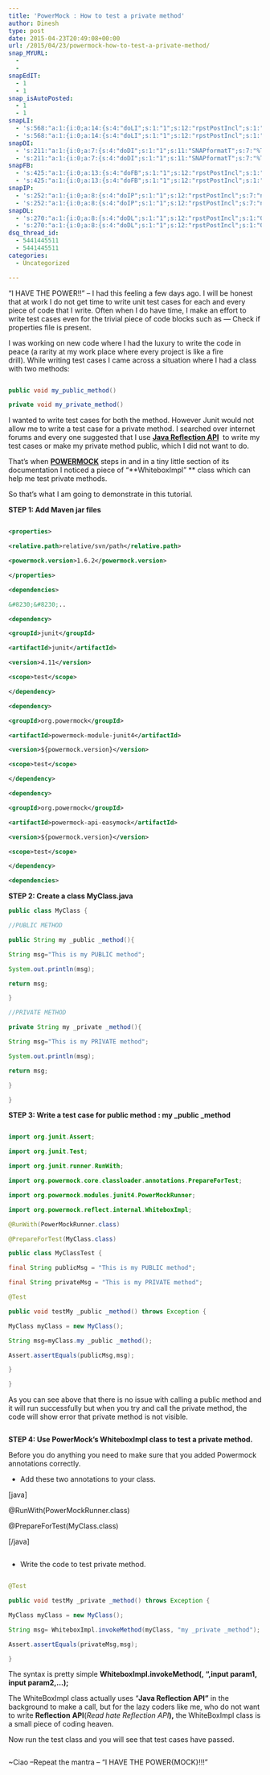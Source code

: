 ```yaml
---
title: 'PowerMock : How to test a private method'
author: Dinesh
type: post
date: 2015-04-23T20:49:08+00:00
url: /2015/04/23/powermock-how-to-test-a-private-method/
snap_MYURL:
  -
  -
snapEdIT:
  - 1
  - 1
snap_isAutoPosted:
  - 1
  - 1
snapLI:
  - 's:568:"a:1:{i:0;a:14:{s:4:"doLI";s:1:"1";s:12:"rpstPostIncl";s:1:"0";s:10:"AttachPost";s:1:"1";s:10:"SNAPformat";s:41:"New post has been published on %SITENAME%";s:11:"SNAPformatT";s:18:"New Post - %TITLE%";s:9:"isAutoImg";s:1:"A";s:8:"imgToUse";s:0:"";s:9:"isAutoURL";s:1:"A";s:8:"urlToUse";s:0:"";s:11:"isPrePosted";s:1:"1";s:8:"isPosted";s:1:"1";s:4:"pgID";s:19:"5997108793043931136";s:7:"postURL";s:124:"https://www.linkedin.com/updates?discuss=&amp;scope=20656194&amp;stype=M&amp;topic=5997108793043931136&amp;type=U&amp;a=qhz2";s:5:"pDate";s:19:"2015-04-23 20:49:17";}}";'
  - 's:568:"a:1:{i:0;a:14:{s:4:"doLI";s:1:"1";s:12:"rpstPostIncl";s:1:"0";s:10:"AttachPost";s:1:"1";s:10:"SNAPformat";s:41:"New post has been published on %SITENAME%";s:11:"SNAPformatT";s:18:"New Post - %TITLE%";s:9:"isAutoImg";s:1:"A";s:8:"imgToUse";s:0:"";s:9:"isAutoURL";s:1:"A";s:8:"urlToUse";s:0:"";s:11:"isPrePosted";s:1:"1";s:8:"isPosted";s:1:"1";s:4:"pgID";s:19:"5997108793043931136";s:7:"postURL";s:124:"https://www.linkedin.com/updates?discuss=&amp;scope=20656194&amp;stype=M&amp;topic=5997108793043931136&amp;type=U&amp;a=qhz2";s:5:"pDate";s:19:"2015-04-23 20:49:17";}}";'
snapDI:
  - 's:211:"a:1:{i:0;a:7:{s:4:"doDI";s:1:"1";s:11:"SNAPformatT";s:7:"%TITLE%";s:10:"SNAPformat";s:9:"%EXCERPT%";s:11:"isPrePosted";s:1:"1";s:8:"isPosted";s:1:"1";s:4:"pgID";s:2:"DI";s:5:"pDate";s:19:"2015-04-23 20:49:17";}}";'
  - 's:211:"a:1:{i:0;a:7:{s:4:"doDI";s:1:"1";s:11:"SNAPformatT";s:7:"%TITLE%";s:10:"SNAPformat";s:9:"%EXCERPT%";s:11:"isPrePosted";s:1:"1";s:8:"isPosted";s:1:"1";s:4:"pgID";s:2:"DI";s:5:"pDate";s:19:"2015-04-23 20:49:17";}}";'
snapFB:
  - 's:425:"a:1:{i:0;a:13:{s:4:"doFB";s:1:"1";s:12:"rpstPostIncl";s:1:"0";s:8:"postType";s:1:"I";s:10:"AttachPost";s:1:"2";s:10:"SNAPformat";s:51:"New post (%TITLE%) has been published on %SITENAME%";s:9:"isAutoImg";s:1:"A";s:8:"imgToUse";s:0:"";s:9:"isAutoURL";s:1:"A";s:8:"urlToUse";s:0:"";s:11:"isPrePosted";s:1:"1";s:8:"isPosted";s:1:"1";s:4:"pgID";s:35:"10153196955833698_10153255449203698";s:5:"pDate";s:19:"2015-04-23 20:49:24";}}";'
  - 's:425:"a:1:{i:0;a:13:{s:4:"doFB";s:1:"1";s:12:"rpstPostIncl";s:1:"0";s:8:"postType";s:1:"I";s:10:"AttachPost";s:1:"2";s:10:"SNAPformat";s:51:"New post (%TITLE%) has been published on %SITENAME%";s:9:"isAutoImg";s:1:"A";s:8:"imgToUse";s:0:"";s:9:"isAutoURL";s:1:"A";s:8:"urlToUse";s:0:"";s:11:"isPrePosted";s:1:"1";s:8:"isPosted";s:1:"1";s:4:"pgID";s:35:"10153196955833698_10153255449203698";s:5:"pDate";s:19:"2015-04-23 20:49:24";}}";'
snapIP:
  - 's:252:"a:1:{i:0;a:8:{s:4:"doIP";s:1:"1";s:12:"rpstPostIncl";s:7:"nxsi0ip";s:11:"SNAPformatT";s:7:"%TITLE%";s:10:"SNAPformat";s:9:"%EXCERPT%";s:11:"isPrePosted";s:1:"1";s:8:"isPosted";s:1:"1";s:4:"pgID";s:9:"579799774";s:5:"pDate";s:19:"2015-07-12 20:38:31";}}";'
  - 's:252:"a:1:{i:0;a:8:{s:4:"doIP";s:1:"1";s:12:"rpstPostIncl";s:7:"nxsi0ip";s:11:"SNAPformatT";s:7:"%TITLE%";s:10:"SNAPformat";s:9:"%EXCERPT%";s:11:"isPrePosted";s:1:"1";s:8:"isPosted";s:1:"1";s:4:"pgID";s:9:"579799774";s:5:"pDate";s:19:"2015-07-12 20:38:31";}}";'
snapDL:
  - 's:270:"a:1:{i:0;a:8:{s:4:"doDL";s:1:"1";s:12:"rpstPostIncl";s:1:"0";s:11:"SNAPformatT";s:7:"%TITLE%";s:10:"SNAPformat";s:9:"%EXCERPT%";s:11:"isPrePosted";s:1:"1";s:8:"isPosted";s:1:"1";s:4:"pgID";s:32:"29835bcf919a2df474f3981c369af64c";s:5:"pDate";s:19:"2015-04-23 20:49:27";}}";'
  - 's:270:"a:1:{i:0;a:8:{s:4:"doDL";s:1:"1";s:12:"rpstPostIncl";s:1:"0";s:11:"SNAPformatT";s:7:"%TITLE%";s:10:"SNAPformat";s:9:"%EXCERPT%";s:11:"isPrePosted";s:1:"1";s:8:"isPosted";s:1:"1";s:4:"pgID";s:32:"29835bcf919a2df474f3981c369af64c";s:5:"pDate";s:19:"2015-04-23 20:49:27";}}";'
dsq_thread_id:
  - 5441445511
  - 5441445511
categories:
  - Uncategorized

---
```

&#8220;I HAVE THE POWER!!&#8221; &#8211; I had this feeling a few days ago. I will be honest that at work I do not get time to write unit test cases for each and every piece of code that I write. Often when I do have time, I make an effort to write test cases even for the trivial piece of code blocks such as &#8212; Check if properties file is present.

I was working on new code where I had the luxury to write the code in peace (a rarity at my work place where every project is like a fire drill). While writing test cases I came across a situation where I had a class with two methods:

```java

public void my_public_method()

private void my_private_method()

```



I wanted to write test cases for both the method. However Junit would not allow me to write a test case for a private method. I searched over internet forums and every one suggested that I use [**Java Reflection API**][1]  to write my test cases or make my private method public, which I did not want to do.

That’s when [**POWERMOCK**][2] steps in and in a tiny little section of its documentation I noticed a piece of &#8220;**WhiteboxImpl&#8221; ** class which can help me test private methods.

So that’s what I am going to demonstrate in this tutorial.

**STEP 1: Add Maven jar files**

```xml

<properties>

<relative.path>relative/svn/path</relative.path>

<powermock.version>1.6.2</powermock.version>

</properties>

<dependencies>

&#8230;&#8230;..

<dependency>

<groupId>junit</groupId>

<artifactId>junit</artifactId>

<version>4.11</version>

<scope>test</scope>

</dependency>

<dependency>

<groupId>org.powermock</groupId>

<artifactId>powermock-module-junit4</artifactId>

<version>${powermock.version}</version>

<scope>test</scope>

</dependency>

<dependency>

<groupId>org.powermock</groupId>

<artifactId>powermock-api-easymock</artifactId>

<version>${powermock.version}</version>

<scope>test</scope>

</dependency>

<dependencies>

```

**STEP 2: Create a class MyClass.java**

```java
public class MyClass {

//PUBLIC METHOD

public String my _public _method(){

String msg="This is my PUBLIC method";

System.out.println(msg);

return msg;

}

//PRIVATE METHOD

private String my _private _method(){

String msg="This is my PRIVATE method";

System.out.println(msg);

return msg;

}

}

```

**STEP 3: Write a test case for public method : my _public _method**

```java

import org.junit.Assert;

import org.junit.Test;

import org.junit.runner.RunWith;

import org.powermock.core.classloader.annotations.PrepareForTest;

import org.powermock.modules.junit4.PowerMockRunner;

import org.powermock.reflect.internal.WhiteboxImpl;

@RunWith(PowerMockRunner.class)

@PrepareForTest(MyClass.class)

public class MyClassTest {

final String publicMsg = "This is my PUBLIC method";

final String privateMsg = "This is my PRIVATE method";

@Test

public void testMy _public _method() throws Exception {

MyClass myClass = new MyClass();

String msg=myClass.my _public _method();

Assert.assertEquals(publicMsg,msg);

}

}

```

As you can see above that there is no issue with calling a public method and it will run successfully but when you try and call the private method, the code will show error that private method is not visible.

<p id="OuLQhzO">
  <img class="alignnone size-full wp-image-822 " src="http://javahabit.com/wp-content/uploads/2015/04/img_553958b7cc7c8.png" alt="" />
</p>

**STEP 4: Use PowerMock’s WhiteboxImpl class to test a private method.**

Before you do anything you need to make sure that you added Powermock annotations correctly.

  * Add these two annotations to your class.

[java]

@RunWith(PowerMockRunner.class)

@PrepareForTest(MyClass.class)

[/java]

<p id="SoISpfk">
  <img class="alignnone size-full wp-image-823 " src="http://javahabit.com/wp-content/uploads/2015/04/img_5539592432353.png" alt="" />
</p>

  * Write the code to test private method.

```java

@Test

public void testMy _private _method() throws Exception {

MyClass myClass = new MyClass();

String msg= WhiteboxImpl.invokeMethod(myClass, "my _private _method");

Assert.assertEquals(privateMsg,msg);

}

```

The syntax is pretty simple **WhiteboxImpl.invokeMethod(<class object>, “<Name of the private Method>,input param1, input param2,…);**

The WhiteBoxImpl class actually uses “**Java Reflection API”** in the background to make a call, but for the lazy coders like me, who do not want to write **Reflection** **API**(_Read hate Reflection API_**),** the WhiteBoxImpl class is a small piece of coding heaven.

Now run the test class and you will see that test cases have passed.

<p id="igpZSqt">
  <img class="alignnone size-full wp-image-824 " src="http://javahabit.com/wp-content/uploads/2015/04/img_553959a17f30b.png" alt="" />
</p>

~Ciao –Repeat the mantra – “I HAVE THE POWER{MOCK}!!!”


 [1]: https://docs.oracle.com/javase/tutorial/reflect/
 [2]: https://code.google.com/p/powermock/
